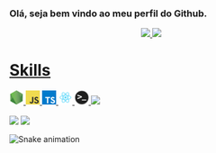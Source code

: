 ### Olá, seja bem vindo ao meu perfil do Github.


<div align="center">
  <a href="https://github.com/MauricioGoulartt">
  <img height="121em" src="https://github-readme-stats.vercel.app/api?username=MauricioGoulartt&show_icons=true&theme=merko&include_all_commits=true&count_private=true"/>
  <img height="121em" src="https://github-readme-stats.vercel.app/api/top-langs/?username=MauricioGoulartt&layout=compact&langs_count=7&theme=merko"/>
</div>
  
  ##
  
  # Skills
  <div display="flex">
  
  <img height="25" src="https://raw.githubusercontent.com/github/explore/80688e429a7d4ef2fca1e82350fe8e3517d3494d/topics/nodejs/nodejs.png">
    
  <img height="25" src="https://raw.githubusercontent.com/github/explore/80688e429a7d4ef2fca1e82350fe8e3517d3494d/topics/javascript/javascript.png">
   
  <img height="25" src="https://raw.githubusercontent.com/github/explore/80688e429a7d4ef2fca1e82350fe8e3517d3494d/topics/typescript/typescript.png">

  <img height="25" src="https://raw.githubusercontent.com/github/explore/80688e429a7d4ef2fca1e82350fe8e3517d3494d/topics/react/react.png">

  <img height="25" src="https://raw.githubusercontent.com/github/explore/80688e429a7d4ef2fca1e82350fe8e3517d3494d/topics/terminal/terminal.png">
    
  <img height="25" src="https://raw.githubusercontent.com/jmnote/z-icons/master/svg/git.svg">
    
  <div/>

  <br />

<div>
  <a href = "mailto:mauriciogoulart.1990@gmail.com"><img src="https://img.shields.io/badge/-Gmail-%23333?style=for-the-badge&logo=gmail&logoColor=white" target="_blank"></a>
  <a href="https://www.linkedin.com/in/mauriciogoulart/" target="_blank"><img src="https://img.shields.io/badge/-LinkedIn-%230077B5?style=for-the-badge&logo=linkedin&logoColor=white" target="_blank"></a> 
 
  ![Snake animation](https://github.com/MauricioGoulartt/MauricioGoulartt/blob/output/github-contribution-grid-snake.svg)
 
</div>
